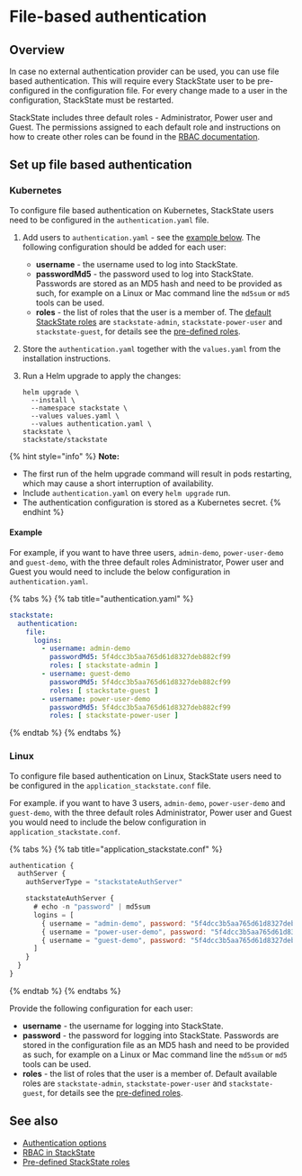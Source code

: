 # File-based authentication

## Overview

In case no external authentication provider can be used, you can use file based authentication. This will require every StackState user to be pre-configured in the configuration file. For every change made to a user in the configuration, StackState must be restarted.

StackState includes three default roles - Administrator, Power user and Guest. The permissions assigned to each default role and instructions on how to create other roles can be found in the [RBAC documentation](/configure/security/rbac/role_based_access_control.md).

## Set up file based authentication

### Kubernetes

To configure file based authentication on Kubernetes, StackState users need to be configured in the `authentication.yaml` file.

1. Add users to `authentication.yaml` - see the [example below](#example). The following configuration should be added for each user:
    - **username** - the username used to log into StackState.
    - **passwordMd5** - the password used to log into StackState. Passwords are stored as an MD5 hash and need to be provided as such, for example on a Linux or Mac command line the `md5sum` or `md5` tools can be used.
    - **roles** - the list of roles that the user is a member of. The [default StackState roles](/configure/security/rbac/rbac_permissions.md#predefined-roles) are `stackstate-admin`, `stackstate-power-user` and `stackstate-guest`, for details see the [pre-defined roles](/configure/security/rbac/rbac_permissions.md#predefined-roles).

2. Store the `authentication.yaml` together with the `values.yaml` from the installation instructions.

3. Run a Helm upgrade to apply the changes:
    ```
    helm upgrade \
      --install \
      --namespace stackstate \
      --values values.yaml \
      --values authentication.yaml \
    stackstate \
    stackstate/stackstate
    ```

{% hint style="info" %}
**Note:**
* The first run of the helm upgrade command will result in pods restarting, which may cause a short interruption of availability.
* Include `authentication.yaml` on every `helm upgrade` run.
* The authentication configuration is stored as a Kubernetes secret.
{% endhint %}

#### Example

For example, if you want to have three users, `admin-demo`, `power-user-demo` and `guest-demo`, with the three default roles Administrator, Power user and Guest you would need to include the below configuration in `authentication.yaml`.

{% tabs %}
{% tab title="authentication.yaml" %}
```yaml
stackstate:
  authentication:
    file:
      logins:
        - username: admin-demo
          passwordMd5: 5f4dcc3b5aa765d61d8327deb882cf99
          roles: [ stackstate-admin ]
        - username: guest-demo
          passwordMd5: 5f4dcc3b5aa765d61d8327deb882cf99
          roles: [ stackstate-guest ]
        - username: power-user-demo
          passwordMd5: 5f4dcc3b5aa765d61d8327deb882cf99
          roles: [ stackstate-power-user ]  
```
{% endtab %}
{% endtabs %}


### Linux

To configure file based authentication on Linux, StackState users need to be configured in the `application_stackstate.conf` file.

For example. if you want to have 3 users, `admin-demo`, `power-user-demo` and `guest-demo`, with the three default roles Administrator, Power user and Guest you would need to include the below configuration in `application_stackstate.conf`.

{% tabs %}
{% tab title="application_stackstate.conf" %}

```javascript
authentication {
  authServer {
    authServerType = "stackstateAuthServer"

    stackstateAuthServer {
      # echo -n "password" | md5sum
      logins = [
        { username = "admin-demo", password: "5f4dcc3b5aa765d61d8327deb882cf99", roles = ["stackstate-admin"] }
        { username = "power-user-demo", password: "5f4dcc3b5aa765d61d8327deb882cf99", roles = ["stackstate-power-user"] }
        { username = "guest-demo", password: "5f4dcc3b5aa765d61d8327deb882cf99", roles = ["stackstate-guest"] }
      ]
    }
  }
}
```
{% endtab %}
{% endtabs %}

Provide the following configuration for each user:

- **username** - the username for logging into StackState.
- **password** - the password for logging into StackState.  Passwords are stored in the configuration file as an MD5 hash and need to be provided as such, for example on a Linux or Mac command line the `md5sum` or `md5` tools can be used.
- **roles** - the list of roles that the user is a member of. Default available roles are `stackstate-admin`, `stackstate-power-user` and `stackstate-guest`, for details see the [pre-defined roles](/configure/security/rbac/rbac_permissions.md#predefined-roles).


## See also

- [Authentication options](/configure/security/authentication/authentication_options.md)
- [RBAC in StackState](/configure/security/rbac/role_based_access_control.md)
- [Pre-defined StackState roles](/configure/security/rbac/rbac_permissions.md#predefined-roles)